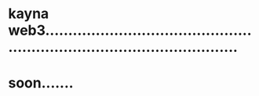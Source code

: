 # kayna web3...............................................................................................
# soon.......
